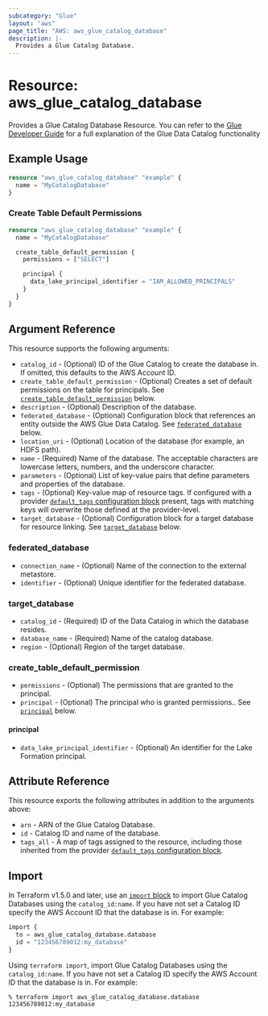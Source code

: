 ```yaml
---
subcategory: "Glue"
layout: "aws"
page_title: "AWS: aws_glue_catalog_database"
description: |-
  Provides a Glue Catalog Database.
---
```


# Resource: aws_glue_catalog_database

Provides a Glue Catalog Database Resource. You can refer to the [Glue Developer Guide](http://docs.aws.amazon.com/glue/latest/dg/populate-data-catalog.html) for a full explanation of the Glue Data Catalog functionality

## Example Usage

```terraform
resource "aws_glue_catalog_database" "example" {
  name = "MyCatalogDatabase"
}
```

### Create Table Default Permissions

```terraform
resource "aws_glue_catalog_database" "example" {
  name = "MyCatalogDatabase"

  create_table_default_permission {
    permissions = ["SELECT"]

    principal {
      data_lake_principal_identifier = "IAM_ALLOWED_PRINCIPALS"
    }
  }
}
```

## Argument Reference

This resource supports the following arguments:

* `catalog_id` - (Optional) ID of the Glue Catalog to create the database in. If omitted, this defaults to the AWS Account ID.
* `create_table_default_permission` - (Optional) Creates a set of default permissions on the table for principals. See [`create_table_default_permission`](#create_table_default_permission) below.
* `description` - (Optional) Description of the database.
* `federated_database` - (Optional) Configuration block that references an entity outside the AWS Glue Data Catalog. See [`federated_database`](#federated_database) below.
* `location_uri` - (Optional) Location of the database (for example, an HDFS path).
* `name` - (Required) Name of the database. The acceptable characters are lowercase letters, numbers, and the underscore character.
* `parameters` - (Optional) List of key-value pairs that define parameters and properties of the database.
* `tags` - (Optional) Key-value map of resource tags. If configured with a provider [`default_tags` configuration block](https://registry.terraform.io/providers/hashicorp/aws/latest/docs#default_tags-configuration-block) present, tags with matching keys will overwrite those defined at the provider-level.
* `target_database` - (Optional) Configuration block for a target database for resource linking. See [`target_database`](#target_database) below.

### federated_database

* `connection_name` - (Optional) Name of the connection to the external metastore.
* `identifier` - (Optional) Unique identifier for the federated database.

### target_database

* `catalog_id` - (Required) ID of the Data Catalog in which the database resides.
* `database_name` - (Required) Name of the catalog database.
* `region` - (Optional) Region of the target database.

### create_table_default_permission

* `permissions` - (Optional) The permissions that are granted to the principal.
* `principal` - (Optional) The principal who is granted permissions.. See [`principal`](#principal) below.

#### principal

* `data_lake_principal_identifier` - (Optional) An identifier for the Lake Formation principal.

## Attribute Reference

This resource exports the following attributes in addition to the arguments above:

* `arn` - ARN of the Glue Catalog Database.
* `id` - Catalog ID and name of the database.
* `tags_all` - A map of tags assigned to the resource, including those inherited from the provider [`default_tags` configuration block](https://registry.terraform.io/providers/hashicorp/aws/latest/docs#default_tags-configuration-block).

## Import

In Terraform v1.5.0 and later, use an [`import` block](https://developer.hashicorp.com/terraform/language/import) to import Glue Catalog Databases using the `catalog_id:name`. If you have not set a Catalog ID specify the AWS Account ID that the database is in. For example:

```terraform
import {
  to = aws_glue_catalog_database.database
  id = "123456789012:my_database"
}
```

Using `terraform import`, import Glue Catalog Databases using the `catalog_id:name`. If you have not set a Catalog ID specify the AWS Account ID that the database is in. For example:

```console
% terraform import aws_glue_catalog_database.database 123456789012:my_database
```
